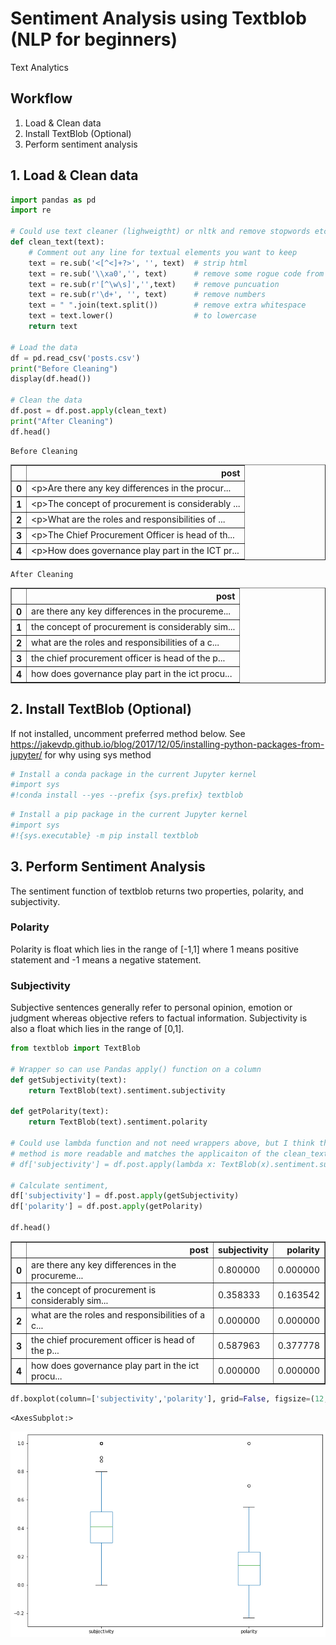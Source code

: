 # Sentiment Analysis using Textblob (NLP for beginners)
Text Analytics

## Workflow
1. Load & Clean data
2. Install TextBlob (Optional)
3. Perform sentiment analysis

## 1. Load & Clean data


```python
import pandas as pd
import re

# Could use text cleaner (lighweigtht) or nltk and remove stopwords etc..
def clean_text(text):
    # Comment out any line for textual elements you want to keep
    text = re.sub('<[^<]+?>', '', text)  # strip html
    text = re.sub('\\xa0','', text)      # remove some rogue code from posts
    text = re.sub(r'[^\w\s]','',text)    # remove puncuation
    text = re.sub(r'\d+', '', text)      # remove numbers
    text = " ".join(text.split())        # remove extra whitespace
    text = text.lower()                  # to lowercase
    return text

# Load the data
df = pd.read_csv('posts.csv')
print("Before Cleaning")
display(df.head())

# Clean the data
df.post = df.post.apply(clean_text)
print("After Cleaning")
df.head()
```

    Before Cleaning



<div>
<style scoped>
    .dataframe tbody tr th:only-of-type {
        vertical-align: middle;
    }

    .dataframe tbody tr th {
        vertical-align: top;
    }

    .dataframe thead th {
        text-align: right;
    }
</style>
<table border="1" class="dataframe">
  <thead>
    <tr style="text-align: right;">
      <th></th>
      <th>post</th>
    </tr>
  </thead>
  <tbody>
    <tr>
      <th>0</th>
      <td>&lt;p&gt;Are there any key differences in the procur...</td>
    </tr>
    <tr>
      <th>1</th>
      <td>&lt;p&gt;The concept of procurement is considerably ...</td>
    </tr>
    <tr>
      <th>2</th>
      <td>&lt;p&gt;What are the roles and responsibilities of ...</td>
    </tr>
    <tr>
      <th>3</th>
      <td>&lt;p&gt;The Chief Procurement Officer is head of th...</td>
    </tr>
    <tr>
      <th>4</th>
      <td>&lt;p&gt;How does governance play part in the ICT pr...</td>
    </tr>
  </tbody>
</table>
</div>


    After Cleaning





<div>
<style scoped>
    .dataframe tbody tr th:only-of-type {
        vertical-align: middle;
    }

    .dataframe tbody tr th {
        vertical-align: top;
    }

    .dataframe thead th {
        text-align: right;
    }
</style>
<table border="1" class="dataframe">
  <thead>
    <tr style="text-align: right;">
      <th></th>
      <th>post</th>
    </tr>
  </thead>
  <tbody>
    <tr>
      <th>0</th>
      <td>are there any key differences in the procureme...</td>
    </tr>
    <tr>
      <th>1</th>
      <td>the concept of procurement is considerably sim...</td>
    </tr>
    <tr>
      <th>2</th>
      <td>what are the roles and responsibilities of a c...</td>
    </tr>
    <tr>
      <th>3</th>
      <td>the chief procurement officer is head of the p...</td>
    </tr>
    <tr>
      <th>4</th>
      <td>how does governance play part in the ict procu...</td>
    </tr>
  </tbody>
</table>
</div>



## 2. Install TextBlob (Optional)

If not installed, uncomment preferred method below.  See https://jakevdp.github.io/blog/2017/12/05/installing-python-packages-from-jupyter/ for why using sys method


```python
# Install a conda package in the current Jupyter kernel
#import sys
#!conda install --yes --prefix {sys.prefix} textblob
```


```python
# Install a pip package in the current Jupyter kernel
#import sys
#!{sys.executable} -m pip install textblob
```

## 3. Perform Sentiment Analysis
The sentiment function of textblob returns two properties, polarity, and subjectivity.

### Polarity
Polarity is float which lies in the range of [-1,1] where 1 means positive statement and -1 means a negative statement.

### Subjectivity
Subjective sentences generally refer to personal opinion, emotion or judgment whereas objective refers to factual information. Subjectivity is also a float which lies in the range of [0,1].


```python
from textblob import TextBlob

# Wrapper so can use Pandas apply() function on a column
def getSubjectivity(text):
    return TextBlob(text).sentiment.subjectivity

def getPolarity(text):
    return TextBlob(text).sentiment.polarity

# Could use lambda function and not need wrappers above, but I think the wrapper
# method is more readable and matches the applicaiton of the clean_text() function above
# df['subjectivity'] = df.post.apply(lambda x: TextBlob(x).sentiment.subjectivity)

# Calculate sentiment,
df['subjectivity'] = df.post.apply(getSubjectivity)
df['polarity'] = df.post.apply(getPolarity)

df.head()
```




<div>
<style scoped>
    .dataframe tbody tr th:only-of-type {
        vertical-align: middle;
    }

    .dataframe tbody tr th {
        vertical-align: top;
    }

    .dataframe thead th {
        text-align: right;
    }
</style>
<table border="1" class="dataframe">
  <thead>
    <tr style="text-align: right;">
      <th></th>
      <th>post</th>
      <th>subjectivity</th>
      <th>polarity</th>
    </tr>
  </thead>
  <tbody>
    <tr>
      <th>0</th>
      <td>are there any key differences in the procureme...</td>
      <td>0.800000</td>
      <td>0.000000</td>
    </tr>
    <tr>
      <th>1</th>
      <td>the concept of procurement is considerably sim...</td>
      <td>0.358333</td>
      <td>0.163542</td>
    </tr>
    <tr>
      <th>2</th>
      <td>what are the roles and responsibilities of a c...</td>
      <td>0.000000</td>
      <td>0.000000</td>
    </tr>
    <tr>
      <th>3</th>
      <td>the chief procurement officer is head of the p...</td>
      <td>0.587963</td>
      <td>0.377778</td>
    </tr>
    <tr>
      <th>4</th>
      <td>how does governance play part in the ict procu...</td>
      <td>0.000000</td>
      <td>0.000000</td>
    </tr>
  </tbody>
</table>
</div>




```python
df.boxplot(column=['subjectivity','polarity'], grid=False, figsize=(12,8))
```




    <AxesSubplot:>




![png](output_7_1.png)



```python

```
